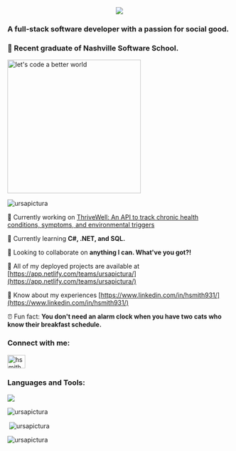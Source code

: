 <p align="center">
  <img src="https://capsule-render.vercel.app/api?type=waving&height=300&color=gradient&text=Hi!%20I'm%20Haley%20Smith!"/>


<h3 align="left">A full-stack software developer with a passion for social good.</h3>

<h3 align="left">🌱 Recent graduate of Nashville Software School.</h3>

<p align="left">
<img width="300" alt="let's code a better world" src="https://media.giphy.com/media/tJDz8mPYyUJZ1Pg9fA/giphy.gif" />
</p>

<p align="left"> <img src="https://komarev.com/ghpvc/?username=ursapictura&label=Profile%20views&color=0e75b6&style=flat" alt="ursapictura" /> </p>


 📌  Currently working on [ThriveWell: An API to track chronic health conditions, symptoms, and environmental triggers](https://github.com/ursapictura/ThriveWell-Server)

 🌻  Currently learning **C#, .NET, and SQL.** 

 🔮  Looking to collaborate on **anything I can. What've you got?!** 

 🌟  All of my deployed projects are available at [https://app.netlify.com/teams/ursapictura/](https://app.netlify.com/teams/ursapictura/)

 📎  Know about my experiences [https://www.linkedin.com/in/hsmith931/](https://www.linkedin.com/in/hsmith931/) 

 ⏰  Fun fact: **You don't need an alarm clock when you have two cats who know their breakfast schedule.**
 

<h3 align="left">Connect with me:</h3>
<p align="left">
<a href="https://linkedin.com/in/hsmith931" target="blank"><img align="center" src="https://raw.githubusercontent.com/rahuldkjain/github-profile-readme-generator/master/src/images/icons/Social/linked-in-alt.svg" alt="hsmith931" height="30" width="40" /></a>
</p>


<h3 align="left">Languages and Tools:</h3>
<p align="left">
  <a href="https://skillicons.dev">
    <img src="https://skillicons.dev/icons?i=cs,dotnet,js,html,css,react,nodejs,npm,bootstrap,git,github,postman,postgres,visualstudio,vscode&perline=8" />
  </a>
</p>


<p><img align="center" src="https://github-readme-streak-stats.herokuapp.com/?user=ursapictura&theme=default" alt="ursapictura" /></p>


<p>&nbsp;<img align="center" src="https://github-readme-stats.vercel.app/api?username=ursapictura&show_icons=true&title_color=2baeb1&text_color=a55cc7&bg_color=ffffff&locale=en" alt="ursapictura" /></p>


<p><img align="left" src="https://github-readme-stats.vercel.app/api/top-langs?username=ursapictura&show_icons=true&title_color=2baeb1&text_color=a55cc7&hide_border=true&locale=en&layout=compact" alt="ursapictura" /></p>


